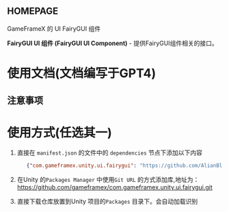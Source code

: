 ﻿## HOMEPAGE

GameFrameX 的 UI FairyGUI 组件

**FairyGUI UI 组件 (FairyGUI UI Component)** - 提供FairyGUI组件相关的接口。

# 使用文档(文档编写于GPT4)

## 注意事项

# 使用方式(任选其一)

1. 直接在 `manifest.json` 的文件中的 `dependencies` 节点下添加以下内容
   ```json
      {"com.gameframex.unity.ui.fairygui": "https://github.com/AlianBlank/com.gameframex.unity.ui.fairygui.git"}
    ```
2. 在Unity 的`Packages Manager` 中使用`Git URL` 的方式添加库,地址为：https://github.com/gameframex/com.gameframex.unity.ui.fairygui.git

3. 直接下载仓库放置到Unity 项目的`Packages` 目录下。会自动加载识别